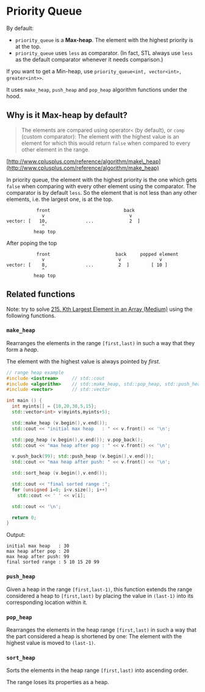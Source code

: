 # Priority Queue

By default:

* `priority_queue` is a **Max-heap**. The element with the highest priority is at the top.
* `priority_queue` uses `less` as comparator. \(In fact, STL always use `less` as the default comparator whenever it needs comparison.\)

If you want to get a Min-heap, use `priority_queue<int, vector<int>, greater<int>>`.

It uses `make_heap`, `push_heap` and `pop_heap` algorithm functions under the hood.

## Why is it Max-heap by default?

> The elements are compared using operator`<` \(by default\), or `comp` \(custom comparator\): The element with the highest value is an element for which this would return `false` when compared to every other element in the range.

[http://www.cplusplus.com/reference/algorithm/make\_heap](http://www.cplusplus.com/reference/algorithm/make_heap)

In priority queue, the element with the highest priority is the one which gets `false` when comparing with every other element using the comparator. The comparator is by default `less`. So the element that is not less than any other elements, i.e. the largest one, is at the top.

```text
           front                           back 
             v                               v
vector: [   10,              ...             2  ]
             ^
          heap top
```

After poping the top

```text
           front                        back     popped element
             v                           v              v
vector: [    8,              ...         2  ]        [ 10 ]
             ^
          heap top
```

## Related functions

Note: try to solve [215. Kth Largest Element in an Array \(Medium\)](https://leetcode.com/problems/kth-largest-element-in-an-array/submissions/) using the following functions.

### `make_heap`

Rearranges the elements in the range `[first,last)` in such a way that they form a _heap_.

The element with the highest value is always pointed by _first_.

```cpp
// range heap example
#include <iostream>     // std::cout
#include <algorithm>    // std::make_heap, std::pop_heap, std::push_heap, std::sort_heap
#include <vector>       // std::vector

int main () {
  int myints[] = {10,20,30,5,15};
  std::vector<int> v(myints,myints+5);

  std::make_heap (v.begin(),v.end());
  std::cout << "initial max heap   : " << v.front() << '\n';

  std::pop_heap (v.begin(),v.end()); v.pop_back();
  std::cout << "max heap after pop : " << v.front() << '\n';

  v.push_back(99); std::push_heap (v.begin(),v.end());
  std::cout << "max heap after push: " << v.front() << '\n';

  std::sort_heap (v.begin(),v.end());

  std::cout << "final sorted range :";
  for (unsigned i=0; i<v.size(); i++)
    std::cout << ' ' << v[i];

  std::cout << '\n';

  return 0;
}
```

Output:

```text
initial max heap   : 30
max heap after pop : 20
max heap after push: 99
final sorted range : 5 10 15 20 99
```

### `push_heap`

Given a heap in the range `[first,last-1)`, this function extends the range considered a heap to `[first,last)` by placing the value in `(last-1)` into its corresponding location within it.

### `pop_heap`

Rearranges the elements in the heap range `[first,last)` in such a way that the part considered a heap is shortened by one: The element with the highest value is moved to `(last-1)`.

### `sort_heap`

Sorts the elements in the heap range `[first,last)` into ascending order.

The range loses its properties as a heap.

